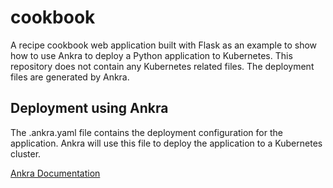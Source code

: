 # cookbook
A recipe cookbook web application built with Flask as an example to show how to use Ankra to deploy a Python application to Kubernetes.
This repository does not contain any Kubernetes related files. The deployment files are generated by Ankra.

## Deployment using Ankra
The .ankra.yaml file contains the deployment configuration for the application. Ankra will use this file to deploy the application to a Kubernetes cluster.

[Ankra Documentation](https://docs.ankra.io)